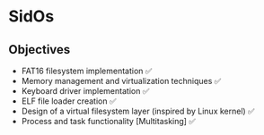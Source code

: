 # SidOs
## Objectives ##
- FAT16 filesystem implementation ✅
- Memory management and virtualization techniques ✅
- Keyboard driver implementation ✅
- ELF file loader creation ✅
- Design of a virtual filesystem layer (inspired by Linux kernel) ✅
- Process and task functionality [Multitasking] ✅
